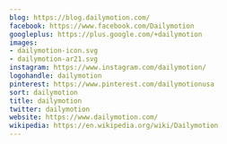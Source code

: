 ```yaml
---
blog: https://blog.dailymotion.com/
facebook: https://www.facebook.com/Dailymotion
googleplus: https://plus.google.com/+dailymotion
images:
- dailymotion-icon.svg
- dailymotion-ar21.svg
instagram: https://www.instagram.com/dailymotion/
logohandle: dailymotion
pinterest: https://www.pinterest.com/dailymotionusa
sort: dailymotion
title: dailymotion
twitter: dailymotion
website: https://www.dailymotion.com/
wikipedia: https://en.wikipedia.org/wiki/Dailymotion
---
```

